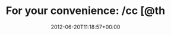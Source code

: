 ---
retweeted: false
source: <a href="http://twitter.com" rel="nofollow">Twitter Web Client</a>
entities:
  hashtags: []
  symbols: []
  user_mentions:
  - name: Felix (@thegcat@kif.rocks)
    screen_name: thegcat
    indices:
    - '47'
    - '55'
    id_str: '17564058'
    id: '17564058'
  - name: jan-erik
    screen_name: badboy_
    indices:
    - '56'
    - '64'
    id_str: '13485262'
    id: '13485262'
  urls:
  - url: http://t.co/1UOqBpoX
    expanded_url: http://em.bascht.com/viertelfinale.json
    display_url: em.bascht.com/viertelfinale.…
    indices:
    - '22'
    - '42'
display_text_range:
- '0'
- '79'
favorite_count: '0'
id_str: '215403359543369729'
truncated: false
retweet_count: '1'
id: '215403359543369729'
possibly_sensitive: false
created_at: Wed Jun 20 11:18:57 +0000 2012
favorited: false
full_text: 'For your convenience:  /cc [@thegcat](https://twitter.com/thegcat) [@badboy_](https://twitter.com/badboy_)
  [@murphy_karasu](https://twitter.com/murphy_karasu)'
lang: en
quote_url: http://em.bascht.com/viertelfinale.json
tags:
- pesos:twitter
date: '2012-06-20T11:18:57+00:00'
src: https://twitter.com/bascht/status/215403359543369729
original_url: https://twitter.com/bascht/status/215403359543369729
type: twitter_tweet
text: 'For your convenience:  /cc [@thegcat](https://twitter.com/thegcat) [@badboy_](https://twitter.com/badboy_)
  [@murphy_karasu](https://twitter.com/murphy_karasu)'
title: 'For your convenience:  /cc [@th'

---